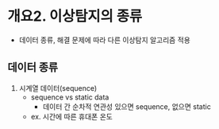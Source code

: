 # 개요2. 이상탐지의 종류


- 데이터 종류, 해결 문제에 따라 다른 이상탐지 알고리즘 적용

## 데이터 종류
1. 시계열 데이터(sequence)
    - sequence vs static data
        - 데이터 간 순차적 연관성 있으면 sequence, 없으면 static
    - ex. 시간에 따른 휴대폰 온도